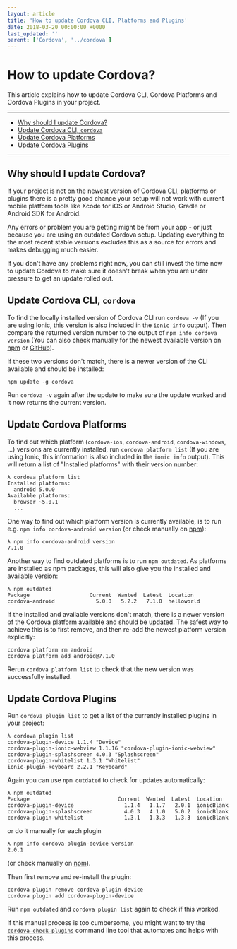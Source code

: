 ```yaml
---
layout: article
title: 'How to update Cordova CLI, Platforms and Plugins'
date: 2018-03-20 00:00:00 +0000
last_updated: ''
parent: ['Cordova', '../cordova']
---
```

# How to update Cordova?

This article explains how to update Cordova CLI, Cordova Platforms and Cordova Plugins in your project.

---

- [Why should I update Cordova?](#why-should-i-update-cordova)
- [Update Cordova CLI, `cordova`](#update-cordova-cli-cordova)
- [Update Cordova Platforms](#update-cordova-platforms)
- [Update Cordova Plugins](#update-cordova-plugins)

---

## Why should I update Cordova?

If your project is not on the newest version of Cordova CLI, platforms or plugins there is a pretty good chance your setup will not work with current mobile platform tools like Xcode for iOS or Android Studio, Gradle or Android SDK for Android.

Any errors or problem you are getting might be from your app - or just because you are using an outdated Cordova setup. Updating everything to the most recent stable versions excludes this as a source for errors and makes debugging much easier.

If you don't have any problems right now, you can still invest the time now to update Cordova to make sure it doesn't break when you are under pressure to get an update rolled out.

## Update Cordova CLI, `cordova`

To find the locally installed version of Cordova CLI run `cordova -v` (If you are using Ionic, this version is also included in the `ionic info` output). Then compare the returned version number to the output of `npm info cordova version` (You can also check manually for the newest available version on [npm](https://www.npmjs.com/package/cordova) or [GitHub](https://github.com/apache/cordova-cli/releases)).

If these two versions don't match, there is a newer version of the CLI available and should be installed:

```
npm update -g cordova
```

Run `cordova -v` again after the update to make sure the update worked and it now returns the current version.

## Update Cordova Platforms

To find out which platform (`cordova-ios`, `cordova-android`, `cordova-windows`, ...) versions are currently installed, run `cordova platform list` (If you are using Ionic, this information is also included in the `ionic info` output). This will return a list of "Installed platforms" with their version number:

```
λ cordova platform list
Installed platforms:
  android 5.0.0
Available platforms:
  browser ~5.0.1
  ...
```

One way to find out which platform version is currently available, is to run e.g. `npm info cordova-android version` (or check manually on [npm](https://www.npmjs.com/package/cordova-android)):

```
λ npm info cordova-android version
7.1.0
```

Another way to find outdated platforms is to run `npm outdated`. As platforms are installed as npm packages, this will also give you the installed and available version:

```
λ npm outdated
Package                   Current  Wanted  Latest  Location
cordova-android             5.0.0   5.2.2   7.1.0  helloworld
```

If the installed and available versions don't match, there is a newer version of the Cordova platform available and should be updated. The safest way to achieve this is to first remove, and then re-add the newest platform version explicitly:

```
cordova platform rm android
cordova platform add android@7.1.0
```

Rerun `cordova platform list` to check that the new version was successfully installed.

## Update Cordova Plugins

Run `cordova plugin list` to get a list of the currently installed plugins in your project:

```
λ cordova plugin list
cordova-plugin-device 1.1.4 "Device"
cordova-plugin-ionic-webview 1.1.16 "cordova-plugin-ionic-webview"
cordova-plugin-splashscreen 4.0.3 "Splashscreen"
cordova-plugin-whitelist 1.3.1 "Whitelist"
ionic-plugin-keyboard 2.2.1 "Keyboard"
```

Again you can use `npm outdated` to check for updates automatically:

```
λ npm outdated
Package                            Current  Wanted  Latest  Location
cordova-plugin-device                1.1.4   1.1.7   2.0.1  ionicBlank
cordova-plugin-splashscreen          4.0.3   4.1.0   5.0.2  ionicBlank
cordova-plugin-whitelist             1.3.1   1.3.3   1.3.3  ionicBlank
```

or do it manually for each plugin

```
λ npm info cordova-plugin-device version
2.0.1
```

(or check manually on [npm](https://www.npmjs.com/package/cordova-plugin-device)).

Then first remove and re-install the plugin:

```
cordova plugin remove cordova-plugin-device
cordova plugin add cordova-plugin-device
```

Run `npm outdated` and `cordova plugin list` again to check if this worked.

If this manual process is too cumbersome, you might want to try the [`cordova-check-plugins`](https://www.npmjs.com/package/cordova-check-plugins) command line tool that automates and helps with this process.

